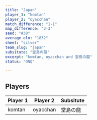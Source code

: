 ```yaml
---
title: "Japan"
player_1: "komtan"
player_2: "oyacchan"
match_difference: "1-1"
map_difference: "3-3"
seed: "#38"
average_elo: "1832"
sheet: "silver"
team_slug: "japan"
subsitute: "堂島の龍"
excerpt: "komtan, oyacchan and 堂島の龍"
status: "DNQ"

---
```

## Players

| Player 1 | Player 2 | Subsitute |
| -- | -- | -- |
| komtan | oyacchan | 堂島の龍 |
